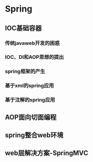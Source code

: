 # Spring

## IOC基础容器

### 传统javaweb开发的困惑

### IOC、DI和AOP思想的提出

### spring框架的产生

### 基于xml的spring应用

### 基于注解的spring应用

## AOP面向切面编程

## spring整合web环境

## web层解决方案-SpringMVC